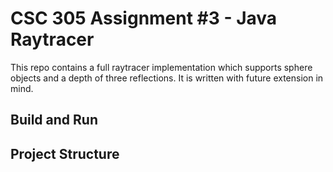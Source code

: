 # CSC 305 Assignment #3 - Java Raytracer

This repo contains a full raytracer implementation which supports sphere objects
and a depth of three reflections. It is written with future extension in mind.

## Build and Run

## Project Structure